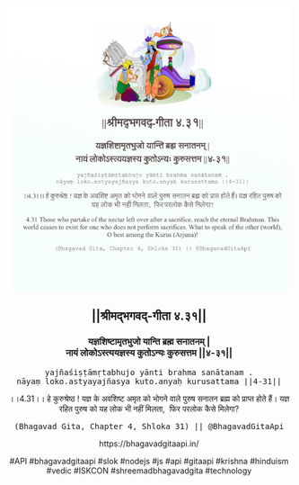 <img src="../../asset/BG_4_31.png"/>
<center><h2>||श्रीमद्‍भगवद्‍-गीता ४.३१||</h2>
<h3>यज्ञशिष्टामृतभुजो यान्ति ब्रह्म सनातनम् |<br/>नायं लोकोऽस्त्ययज्ञस्य कुतोऽन्यः कुरुसत्तम ||४-३१||</h3>
<pre>yajñaśiṣṭāmṛtabhujo yānti brahma sanātanam .<br/>nāyaṃ loko.astyayajñasya kuto.anyaḥ kurusattama ||4-31||</pre>
<p>।।4.31।। हे कुरुश्रेष्ठ ! यज्ञ के अवशिष्ट अमृत को भोगने वाले पुरुष सनातन ब्रह्म को प्राप्त होते हैं। यज्ञ रहित पुरुष को यह लोक भी नहीं मिलता,  फिर परलोक कैसे मिलेगा?</p>
<pre>(Bhagavad Gita, Chapter 4, Shloka 31) || @BhagavadGitaApi</pre><p>https://bhagavadgitaapi.in/</p><p>#API #bhagavadgitaapi #slok #nodejs #js #api #gitaapi #krishna #hinduism #vedic #ISKCON #shreemadbhagavadgita #technology</p></center>